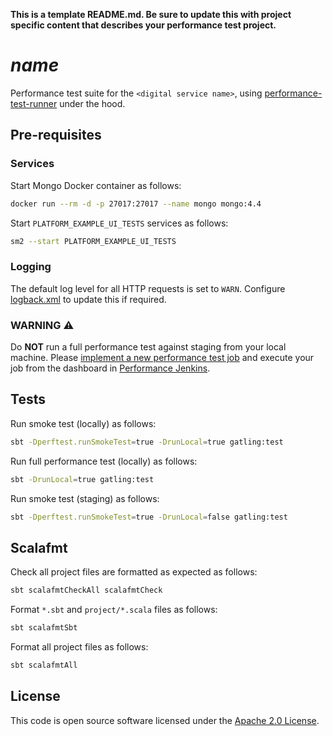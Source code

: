 **This is a template README.md.  Be sure to update this with project specific content that describes your performance test project.**

# $name$

Performance test suite for the `<digital service name>`, using [performance-test-runner](https://github.com/hmrc/performance-test-runner) under the hood.

## Pre-requisites

### Services

Start Mongo Docker container as follows:

```bash
docker run --rm -d -p 27017:27017 --name mongo mongo:4.4
```

Start `PLATFORM_EXAMPLE_UI_TESTS` services as follows:

```bash
sm2 --start PLATFORM_EXAMPLE_UI_TESTS
```

### Logging

The default log level for all HTTP requests is set to `WARN`. Configure [logback.xml](src/test/resources/logback.xml) to update this if required.

### WARNING :warning:

Do **NOT** run a full performance test against staging from your local machine. Please [implement a new performance test job](https://confluence.tools.tax.service.gov.uk/display/DTRG/Practical+guide+to+performance+testing+a+digital+service#Practicalguidetoperformancetestingadigitalservice-SettingupabuildonJenkinstorunagainsttheStagingenvironment) and execute your job from the dashboard in [Performance Jenkins](https://performance.tools.staging.tax.service.gov.uk).

## Tests

Run smoke test (locally) as follows:

```bash
sbt -Dperftest.runSmokeTest=true -DrunLocal=true gatling:test
```

Run full performance test (locally) as follows:

```bash
sbt -DrunLocal=true gatling:test
```

Run smoke test (staging) as follows:

```bash
sbt -Dperftest.runSmokeTest=true -DrunLocal=false gatling:test
```

## Scalafmt

Check all project files are formatted as expected as follows:

```bash
sbt scalafmtCheckAll scalafmtCheck
```

Format `*.sbt` and `project/*.scala` files as follows:

```bash
sbt scalafmtSbt
```

Format all project files as follows:

```bash
sbt scalafmtAll
```

## License

This code is open source software licensed under the [Apache 2.0 License]("http://www.apache.org/licenses/LICENSE-2.0.html").
